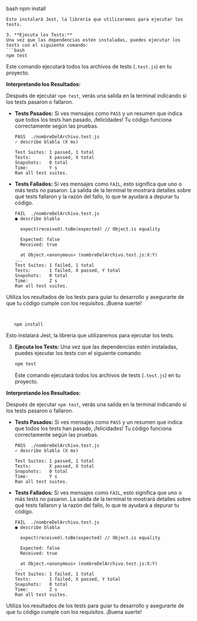 bash
   npm install
   ```
   Esto instalará Jest, la librería que utilizaremos para ejecutar los tests.

3. **Ejecuta los Tests:**
   Una vez que las dependencias estén instaladas, puedes ejecutar los tests con el siguiente comando:
   ```bash
   npm test
   ```
   Este comando ejecutará todos los archivos de tests (`.test.js`) en tu proyecto.

**Interpretando los Resultados:**

Después de ejecutar `npm test`, verás una salida en la terminal indicando si los tests pasaron o fallaron.

*   **Tests Pasados:** Si ves mensajes como `PASS` y un resumen que indica que todos los tests han pasado, ¡felicidades! Tu código funciona correctamente según las pruebas.
    ```
    PASS  ./nombreDelArchivo.test.js
    ✓ describe blabla (X ms)

    Test Suites: 1 passed, 1 total
    Tests:       X passed, X total
    Snapshots:   0 total
    Time:        Y s
    Ran all test suites.
    ```
*   **Tests Fallados:** Si ves mensajes como `FAIL`, esto significa que uno o más tests no pasaron. La salida de la terminal te mostrará detalles sobre qué tests fallaron y la razón del fallo, lo que te ayudará a depurar tu código.
    ```
    FAIL  ./nombreDelArchivo.test.js
    ● describe blabla

      expect(received).toBe(expected) // Object.is equality

      Expected: false
      Received: true

      at Object.<anonymous> (nombreDelArchivo.test.js:X:Y)
    ...
    Test Suites: 1 failed, 1 total
    Tests:       1 failed, X passed, Y total
    Snapshots:   0 total
    Time:        Z s
    Ran all test suites.
    ```

Utiliza los resultados de los tests para guiar tu desarrollo y asegurarte de que tu código cumple con los requisitos. ¡Buena suerte!
```


   npm install
   ```
   Esto instalará Jest, la librería que utilizaremos para ejecutar los tests.

3. **Ejecuta los Tests:**
   Una vez que las dependencias estén instaladas, puedes ejecutar los tests con el siguiente comando:
   ```bash
   npm test
   ```
   Este comando ejecutará todos los archivos de tests (`.test.js`) en tu proyecto.

**Interpretando los Resultados:**

Después de ejecutar `npm test`, verás una salida en la terminal indicando si los tests pasaron o fallaron.

*   **Tests Pasados:** Si ves mensajes como `PASS` y un resumen que indica que todos los tests han pasado, ¡felicidades! Tu código funciona correctamente según las pruebas.
    ```
    PASS  ./nombreDelArchivo.test.js
    ✓ describe blabla (X ms)

    Test Suites: 1 passed, 1 total
    Tests:       X passed, X total
    Snapshots:   0 total
    Time:        Y s
    Ran all test suites.
    ```
*   **Tests Fallados:** Si ves mensajes como `FAIL`, esto significa que uno o más tests no pasaron. La salida de la terminal te mostrará detalles sobre qué tests fallaron y la razón del fallo, lo que te ayudará a depurar tu código.
    ```
    FAIL  ./nombreDelArchivo.test.js
    ● describe blabla

      expect(received).toBe(expected) // Object.is equality

      Expected: false
      Received: true

      at Object.<anonymous> (nombreDelArchivo.test.js:X:Y)
    ...
    Test Suites: 1 failed, 1 total
    Tests:       1 failed, X passed, Y total
    Snapshots:   0 total
    Time:        Z s
    Ran all test suites.
    ```

Utiliza los resultados de los tests para guiar tu desarrollo y asegurarte de que tu código cumple con los requisitos. ¡Buena suerte!
